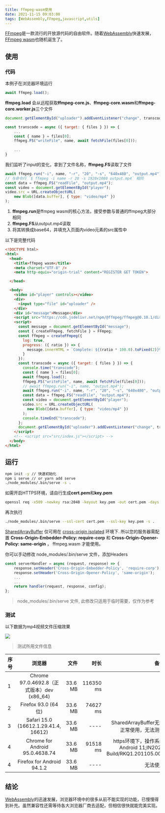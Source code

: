 ```yaml
---
title: ffmpeg-wasm使用
date: 2021-11-15 09:03:00
tags: [WebAssembly,FFmpeg,javascript,utils]
---
```

[FFmpeg](https://zh.wikipedia.org/wiki/FFmpeg)是一款流行的开放源代码的自由软件。随着[WebAssembly](https://zh.wikipedia.org/wiki/WebAssembly)快速发展，[FFmpeg wasm](https://github.com/ffmpegwasm/ffmpeg.wasm)也随机诞生了。

## 使用


### 代码

本例子在浏览器环境运行


``` javascript
await ffmpeg.load();
```
**ffmpeg.load** 会从远程获取**ffmpeg-core.js**、**ffmpeg-core.wasm**和**ffmpeg-core.worker.js**三个文件

``` javascript
document.getElementById("uploader").addEventListener("change", transcode);

const transcode = async ({ target: { files } }) => {
    ...
    const { name } = files[0];
    ffmpeg.FS("writeFile", name, await fetchFile(files[0]));
    
    ...
}

```
我们监听了input的变化，拿到了文件名称，**ffmpeg.FS**读取了文件


``` javascript
await ffmpeg.run("-i", name, "-r", "20", "-s", "640x480", "output.mp4")
// 与命令行 `$ ffmpeg -i name -r 20 -s 1920x1080 output.mp4` 相同
const data = ffmpeg.FS("readFile", "output.mp4");
const video = document.getElementById("player");
video.src = URL.createObjectURL(
    new Blob([data.buffer], { type: "video/mp4" })
);
```

1. **ffmpeg.run**是ffmpeg wasm的核心方法，接受参数与普通的ffmpeg大部分相同
2. **ffmpeg.FS**从output.mp4读取
3. 将其转换成base64，并填充入页面内video元素的src属性中


以下是完整代码

``` html
<!DOCTYPE html>
<html>
  <head>
    <title>ffmpeg wasm</title>
    <meta charset="UTF-8" />
    <meta http-equiv="origin-trial" content="REGISTER GET TOKEN">

  </head>

  <body>
    <video id="player" controls></video>
    <div>
      <input type="file" id="uploader" />
    </div>
    <div id="message">Message</div>
    <script src="https://cdn.jsdelivr.net/npm/@ffmpeg/ffmpeg@0.10.1/dist/ffmpeg.min.js"></script>
    <script>
      const message = document.getElementById("message");
      const { createFFmpeg, fetchFile } = FFmpeg;
      const ffmpeg = createFFmpeg({
        log: true,
        progress: ({ ratio }) => {
          message.innerHTML = `Complete: ${(ratio * 100.0).toFixed(2)}%`;
        }
      });
      const transcode = async ({ target: { files } }) => {
        console.time("transcode");
        const { name } = files[0];
        await ffmpeg.load();
        ffmpeg.FS("writeFile", name, await fetchFile(files[0]));
        // await ffmpeg.run("-i", name, "output.mp4");
        await ffmpeg.run("-i", name, "-r", "20", "-s", "640x480", "output.mp4")
        const data = ffmpeg.FS("readFile", "output.mp4");
        const video = document.getElementById("player");
        video.src = URL.createObjectURL(
          new Blob([data.buffer], { type: "video/mp4" })
        );
        console.timeEnd("transcode");
      };
      document.getElementById("uploader").addEventListener("change", transcode);
    </script>
    <!-- <script src="src/index.js"></script> -->
  </body>
</html>

```

## 运行

``` bash
npm init -y // 快速初始化
npm i serve // or yarn add serve
./node_modules/.bin/serve -s .
```

如需开启HTTPS环境，请自行生成**cert.pem**和**key.pem**

``` bash
openssl req -x509 -newkey rsa:2048 -keyout key.pem -out cert.pem -days 365
```

再次执行
``` bash
./node_modules/.bin/serve --ssl-cert cert.pem --ssl-key key.pem -s .
```

[SharedArrayBuffer](https://developer.mozilla.org/zh-CN/docs/Web/JavaScript/Reference/Global_Objects/SharedArrayBuffer) 仅可用在 [cross-origin isolated](https://developer.chrome.com/blog/enabling-shared-array-buffer/#cross-origin-isolation) 环境下. 所以您的服务器需配置 **Cross-Origin-Embedder-Policy: require-corp** 和 **Cross-Origin-Opener-Policy: same-origin** ， ffmpeg.wasm 才能使用。

你可以手动修改 node_modules/.bin/serve 文件，添加Headers
``` javascript 
const serverHandler = async (request, response) => {
	response.setHeader('Cross-Origin-Embedder-Policy', 'require-corp');
	response.setHeader('Cross-Origin-Opener-Policy', 'same-origin');
	...
    ...
	return handler(request, response, config);
};
```
> node_modules/.bin/serve 文件, 此修改只适用于临时需要，仅作为参考


### 测试

以下数据为mp4视频文件压缩效果

![](/images/ffmpeg_file.png)
> 测试所用文件信息

| 序号 | 浏览器 | 文件 | 时长 | 备注 |
| :------ | :-----: | ------: | ------: | ------: |
| 1 | Chrome 97.0.4692.8（正式版本）dev (x86_64) | 33.6 MB | 116350 ms |  |
| 2 | Firefox 93.0 (64 位) | 33.6 MB | 74627 ms |  |
| 3 | Safari 15.0 (16612.1.29.41.4, 16612) | 33.6 MB | ---- | SharedArrayBuffer无法正常使用，无法测试 |
| 4 | Chrome for Android 95.0.4638.74  | 33.6 MB | 91518 ms | https环境下，操作系统Android 11;IN2020 Build/RKQ1.201105.002 |
| 4 | Firefox for Android 94.1.2  | 33.6 MB | ---- | 无法使用 |


## 结论

[WebAssembly](https://zh.wikipedia.org/wiki/WebAssembly)的迅速发展，浏览器环境中的很多从前不能实现的功能，已慢慢得到补充。虽然兼容性还需等待各大浏览器厂商去适配，但相信很快就能完美实现。
